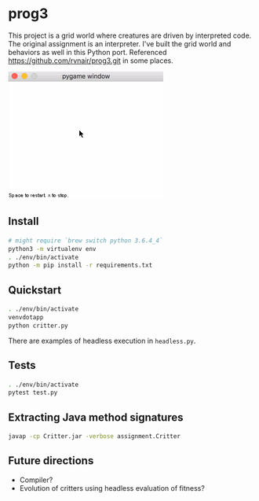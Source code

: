 # prog3

This project is a grid world where creatures are driven by interpreted code. The original assignment is an interpreter. I've built the grid world and behaviors as well in this Python port. Referenced https://github.com/rvnair/prog3.git in some places.

![prog3 demo](demo.gif)

## Install

```bash
# might require `brew switch python 3.6.4_4`
python3 -m virtualenv env
. ./env/bin/activate
python -m pip install -r requirements.txt
```

## Quickstart

```bash
. ./env/bin/activate
venvdotapp
python critter.py
```

There are examples of headless execution in `headless.py`.

## Tests

```bash
. ./env/bin/activate
pytest test.py
```

## Extracting Java method signatures
```bash
javap -cp Critter.jar -verbose assignment.Critter
```

## Future directions
- Compiler?
- Evolution of critters using headless evaluation of fitness?
